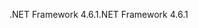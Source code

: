 <span data-ttu-id="e95fe-101">.NET Framework 4.6.1</span><span class="sxs-lookup"><span data-stu-id="e95fe-101">.NET Framework 4.6.1</span></span>